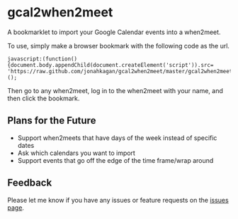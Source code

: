 # gcal2when2meet

A bookmarklet to import your Google Calendar events into a when2meet.

To use, simply make a browser bookmark with the following code as the url.

```
javascript:(function(){document.body.appendChild(document.createElement('script')).src=
'https://raw.github.com/jonahkagan/gcal2when2meet/master/gcal2when2meet.js';})();
```

Then go to any when2meet, log in to the when2meet with your name, and then
click the bookmark.

## Plans for the Future

- Support when2meets that have days of the week instead of specific dates
- Ask which calendars you want to import
- Support events that go off the edge of the time frame/wrap around

## Feedback

Please let me know if you have any issues or feature requests on the [issues page](https://github.com/jonahkagan/gcal2when2meet/issues).
